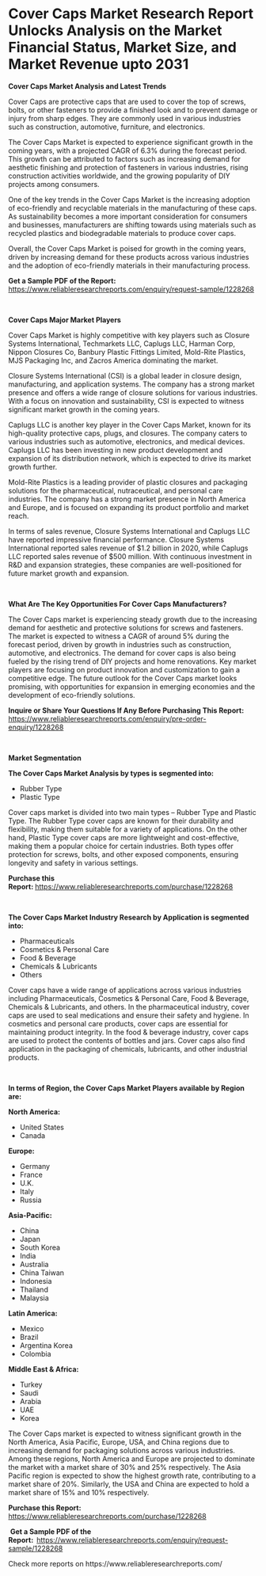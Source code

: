 <p><h1>Cover Caps Market Research Report Unlocks Analysis on the Market Financial Status, Market Size, and Market Revenue upto 2031</h1></p><p><strong>Cover Caps Market Analysis and Latest Trends</strong></p>
<p><p>Cover Caps are protective caps that are used to cover the top of screws, bolts, or other fasteners to provide a finished look and to prevent damage or injury from sharp edges. They are commonly used in various industries such as construction, automotive, furniture, and electronics.</p><p>The Cover Caps Market is expected to experience significant growth in the coming years, with a projected CAGR of 6.3% during the forecast period. This growth can be attributed to factors such as increasing demand for aesthetic finishing and protection of fasteners in various industries, rising construction activities worldwide, and the growing popularity of DIY projects among consumers.</p><p>One of the key trends in the Cover Caps Market is the increasing adoption of eco-friendly and recyclable materials in the manufacturing of these caps. As sustainability becomes a more important consideration for consumers and businesses, manufacturers are shifting towards using materials such as recycled plastics and biodegradable materials to produce cover caps.</p><p>Overall, the Cover Caps Market is poised for growth in the coming years, driven by increasing demand for these products across various industries and the adoption of eco-friendly materials in their manufacturing process.</p></p>
<p><strong>Get a Sample PDF of the Report:&nbsp;</strong> <a href="https://www.reliableresearchreports.com/enquiry/request-sample/1228268">https://www.reliableresearchreports.com/enquiry/request-sample/1228268</a></p>
<p>&nbsp;</p>
<p><strong>Cover Caps Major Market Players</strong></p>
<p><p>Cover Caps Market is highly competitive with key players such as Closure Systems International, Techmarkets LLC, Caplugs LLC, Harman Corp, Nippon Closures Co, Banbury Plastic Fittings Limited, Mold-Rite Plastics, MJS Packaging Inc, and Zacros America dominating the market.</p><p>Closure Systems International (CSI) is a global leader in closure design, manufacturing, and application systems. The company has a strong market presence and offers a wide range of closure solutions for various industries. With a focus on innovation and sustainability, CSI is expected to witness significant market growth in the coming years. </p><p>Caplugs LLC is another key player in the Cover Caps Market, known for its high-quality protective caps, plugs, and closures. The company caters to various industries such as automotive, electronics, and medical devices. Caplugs LLC has been investing in new product development and expansion of its distribution network, which is expected to drive its market growth further.</p><p>Mold-Rite Plastics is a leading provider of plastic closures and packaging solutions for the pharmaceutical, nutraceutical, and personal care industries. The company has a strong market presence in North America and Europe, and is focused on expanding its product portfolio and market reach.</p><p>In terms of sales revenue, Closure Systems International and Caplugs LLC have reported impressive financial performance. Closure Systems International reported sales revenue of $1.2 billion in 2020, while Caplugs LLC reported sales revenue of $500 million. With continuous investment in R&D and expansion strategies, these companies are well-positioned for future market growth and expansion.</p></p>
<p>&nbsp;</p>
<p><strong>What Are The Key Opportunities For Cover Caps Manufacturers?</strong></p>
<p><p>The Cover Caps market is experiencing steady growth due to the increasing demand for aesthetic and protective solutions for screws and fasteners. The market is expected to witness a CAGR of around 5% during the forecast period, driven by growth in industries such as construction, automotive, and electronics. The demand for cover caps is also being fueled by the rising trend of DIY projects and home renovations. Key market players are focusing on product innovation and customization to gain a competitive edge. The future outlook for the Cover Caps market looks promising, with opportunities for expansion in emerging economies and the development of eco-friendly solutions.</p></p>
<p><strong>Inquire or Share Your Questions If Any Before Purchasing This Report:</strong> <a href="https://www.reliableresearchreports.com/enquiry/pre-order-enquiry/1228268">https://www.reliableresearchreports.com/enquiry/pre-order-enquiry/1228268</a></p>
<p>&nbsp;</p>
<p><strong>Market Segmentation</strong></p>
<p><strong>The Cover Caps Market Analysis by types is segmented into:</strong></p>
<p><ul><li>Rubber Type</li><li>Plastic Type</li></ul></p>
<p><p>Cover caps market is divided into two main types – Rubber Type and Plastic Type. The Rubber Type cover caps are known for their durability and flexibility, making them suitable for a variety of applications. On the other hand, Plastic Type cover caps are more lightweight and cost-effective, making them a popular choice for certain industries. Both types offer protection for screws, bolts, and other exposed components, ensuring longevity and safety in various settings.</p></p>
<p><strong>Purchase this Report:&nbsp;</strong><a href="https://www.reliableresearchreports.com/purchase/1228268">https://www.reliableresearchreports.com/purchase/1228268</a></p>
<p>&nbsp;</p>
<p><strong>The Cover Caps Market Industry Research by Application is segmented into:</strong></p>
<p><ul><li>Pharmaceuticals</li><li>Cosmetics & Personal Care</li><li>Food & Beverage</li><li>Chemicals & Lubricants</li><li>Others</li></ul></p>
<p><p>Cover caps have a wide range of applications across various industries including Pharmaceuticals, Cosmetics & Personal Care, Food & Beverage, Chemicals & Lubricants, and others. In the pharmaceutical industry, cover caps are used to seal medications and ensure their safety and hygiene. In cosmetics and personal care products, cover caps are essential for maintaining product integrity. In the food & beverage industry, cover caps are used to protect the contents of bottles and jars. Cover caps also find application in the packaging of chemicals, lubricants, and other industrial products.</p></p>
<p>&nbsp;</p>
<p><strong>In terms of Region, the Cover Caps Market Players available by Region are:</strong></p>
<p>
    <p> <strong> North America: </strong>
        <ul>
            <li>United States</li>
            <li>Canada</li>
        </ul>
        </p> 
    <p> <strong> Europe: </strong>
        <ul>
            <li>Germany</li>
            <li>France</li>
            <li>U.K.</li>
            <li>Italy</li>
            <li>Russia</li>
        </ul>
        </p> 
    <p> <strong> Asia-Pacific: </strong>
        <ul>
            <li>China</li>
            <li>Japan</li>
            <li>South Korea</li>
            <li>India</li>
            <li>Australia</li>
            <li>China Taiwan</li>
            <li>Indonesia</li>
            <li>Thailand</li>
            <li>Malaysia</li>
        </ul>
        </p> 
    <p> <strong> Latin America: </strong>
        <ul>
            <li>Mexico</li>
            <li>Brazil</li>
            <li>Argentina Korea</li>
            <li>Colombia</li>
        </ul>
        </p> 
    <p> <strong> Middle East & Africa: </strong>
        <ul>
            <li>Turkey</li>
            <li>Saudi</li>
            <li>Arabia</li>
            <li>UAE</li>
            <li>Korea</li>
        </ul>
    </p>
    </p>
<p><p>The Cover Caps market is expected to witness significant growth in the North America, Asia Pacific, Europe, USA, and China regions due to increasing demand for packaging solutions across various industries. Among these regions, North America and Europe are projected to dominate the market with a market share of 30% and 25% respectively. The Asia Pacific region is expected to show the highest growth rate, contributing to a market share of 20%. Similarly, the USA and China are expected to hold a market share of 15% and 10% respectively.</p></p>
<p><strong>Purchase this Report: </strong><a href="https://www.reliableresearchreports.com/purchase/1228268">https://www.reliableresearchreports.com/purchase/1228268</a></p>
<p>&nbsp;<strong>Get a Sample PDF of the Report:&nbsp;&nbsp;</strong><a href="https://www.reliableresearchreports.com/enquiry/request-sample/1228268">https://www.reliableresearchreports.com/enquiry/request-sample/1228268</a></p>
<p><strong></strong></p>
<p>Check more reports on https://www.reliableresearchreports.com/</p>